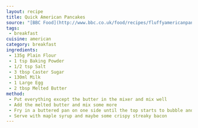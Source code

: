 ```yaml
---
layout: recipe
title: Quick American Pancakes
source: "[BBC Food](http://www.bbc.co.uk/food/recipes/fluffyamericanpancak_74828)"
tags:
 - breakfast
cuisine: american
category: breakfast
ingredients:
 - 135g Plain Flour
 - 1 tsp Baking Powder
 - 1/2 tsp Salt
 - 3 tbsp Caster Sugar
 - 130ml Milk
 - 1 Large Egg
 - 2 tbsp Melted Butter
method:
 - Put everything except the butter in the mixer and mix well
 - Add the melted butter and mix some more
 - Fry in a buttered pan on one side until the top starts to bubble and then flip
 - Serve with maple syrup and maybe some crispy streaky bacon
---
```

